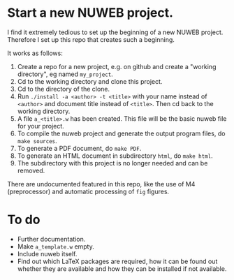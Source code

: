# Start a new NUWEB project.

I find it extremely tedious to set up the beginning of a new NUWEB
project. Therefore I set up this repo that creates such a beginning.

It works as follows:

1. Create a repo for a new project, e.g. on github and create a
   "working directory", eg named `my_project`.
2. Cd to the working directory and clone this project.
3. Cd to the directory of the clone.
4. Run `./install -a <author> -t <title>` with your name instead of
   `<author>` and document title instead of `<title>`. Then cd back to the working directory.
5. A file `a_<title>.w` has been created. This file will be the
   basic nuweb file for your project.
6. To compile the nuweb project and generate the output program
   files, do `make sources`.
7. To generate a PDF document, do `make PDF`.
8. To generate an HTML document in subdirectory `html`, do `make html`.
9. The subdirectory with this project is no longer needed and can be removed.


There are undocumented featured in this repo, like the use of M4
(preprocessor) and automatic processing of `fig` figures.

# To do

- Further documentation.
- Make `a_template.w` empty.
- Include nuweb itself.
- Find out which LaTeX packages are required, how it can be found out
  whether they are available and how they can be installed if not
  available.
  
  
